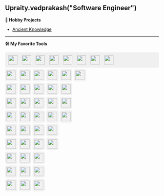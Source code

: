 ## Upraity.vedprakash("Software Engineer")

**🎨 Hobby Projects**

- [Ancient Knowledge](https://www.ancientknowledge.in)

---

**🛠️ My Favorite Tools**

<div style="display: flex; align-items: center; gap: 5px; margin-bottom: 5px; background: #f0f0f0; padding: 5px; border-radius: 5px;">
<img src="https://cdn.jsdelivr.net/gh/devicons/devicon@latest/icons/amazonwebservices/amazonwebservices-original-wordmark.svg" style="height: 30px; background: #f0f0f0; padding: 5px; border-radius: 5px;" />
<img src="https://cdn.jsdelivr.net/gh/devicons/devicon@latest/icons/googlecloud/googlecloud-original.svg" style="height: 30px; background: #f0f0f0; padding: 5px; border-radius: 5px;" />
<img src="https://cdn.jsdelivr.net/gh/devicons/devicon@latest/icons/docker/docker-original.svg" style="height: 30px; background: #f0f0f0; padding: 5px; border-radius: 5px;" />
<img src="https://cdn.jsdelivr.net/gh/devicons/devicon@latest/icons/kubernetes/kubernetes-original.svg" style="height: 30px; background: #f0f0f0; padding: 5px; border-radius: 5px;" />
<img src="https://cdn.jsdelivr.net/gh/devicons/devicon@latest/icons/terraform/terraform-original.svg" style="height: 30px; background: #f0f0f0; padding: 5px; border-radius: 5px;" />
<img src="https://cdn.jsdelivr.net/gh/devicons/devicon@latest/icons/githubactions/githubactions-original.svg" style="height: 30px; background: #f0f0f0; padding: 5px; border-radius: 5px;" />
<img src="https://cdn.jsdelivr.net/gh/devicons/devicon@latest/icons/jenkins/jenkins-original.svg" style="height: 30px; background: #f0f0f0; padding: 5px; border-radius: 5px;" />
<img src="https://cdn.jsdelivr.net/gh/devicons/devicon@latest/icons/cloudflare/cloudflare-original.svg" style="height: 30px; background: #f0f0f0; padding: 5px; border-radius: 5px;" />
</div>

<div-icons>
<img src="https://cdn.jsdelivr.net/gh/devicons/devicon@latest/icons/python/python-original.svg" />
<img src="https://cdn.jsdelivr.net/gh/devicons/devicon@latest/icons/django/django-plain.svg" />
<img src="https://cdn.jsdelivr.net/gh/devicons/devicon@latest/icons/djangorest/djangorest-original.svg" />
<img src="https://cdn.jsdelivr.net/gh/devicons/devicon@latest/icons/flask/flask-original.svg" />
<img src="https://cdn.jsdelivr.net/gh/devicons/devicon@latest/icons/fastapi/fastapi-original.svg" />
<img src="https://cdn.jsdelivr.net/gh/devicons/devicon@latest/icons/anaconda/anaconda-original.svg" />
</div-icons>

<div-icons>
<img src="https://cdn.jsdelivr.net/gh/devicons/devicon@latest/icons/javascript/javascript-original.svg" />
<img src="https://cdn.jsdelivr.net/gh/devicons/devicon@latest/icons/typescript/typescript-original.svg" />
<img src="https://cdn.jsdelivr.net/gh/devicons/devicon@latest/icons/nodejs/nodejs-original.svg" />
<img src="https://cdn.jsdelivr.net/gh/devicons/devicon@latest/icons/nextjs/nextjs-original.svg" />
<img src="https://cdn.jsdelivr.net/gh/devicons/devicon@latest/icons/react/react-original.svg" />
</div-icons>

<div-icons>
<img src="https://cdn.jsdelivr.net/gh/devicons/devicon@latest/icons/azuresqldatabase/azuresqldatabase-original.svg" />
<img src="https://cdn.jsdelivr.net/gh/devicons/devicon@latest/icons/postgresql/postgresql-original.svg" />
<img src="https://cdn.jsdelivr.net/gh/devicons/devicon@latest/icons/mongodb/mongodb-original.svg" />
<img src="https://cdn.jsdelivr.net/gh/devicons/devicon@latest/icons/elasticsearch/elasticsearch-original.svg" />
<img src="https://cdn.jsdelivr.net/gh/devicons/devicon@latest/icons/redis/redis-original.svg" />
</div-icons>

<div-icons>
<img src="https://cdn.jsdelivr.net/gh/devicons/devicon@latest/icons/figma/figma-original.svg" />
<img src="https://cdn.jsdelivr.net/gh/devicons/devicon@latest/icons/html5/html5-original.svg " />
<img src="https://cdn.jsdelivr.net/gh/devicons/devicon@latest/icons/css3/css3-original.svg" />
<img src="https://cdn.jsdelivr.net/gh/devicons/devicon@latest/icons/photoshop/photoshop-original.svg" />
<img src="https://cdn.jsdelivr.net/gh/devicons/devicon@latest/icons/canva/canva-original.svg" />
</div-icons>

<div-icons>
<img src="https://cdn.jsdelivr.net/gh/devicons/devicon@latest/icons/git/git-original.svg" />
<img src="https://cdn.jsdelivr.net/gh/devicons/devicon@latest/icons/github/github-original.svg" />
<img src="https://cdn.jsdelivr.net/gh/devicons/devicon@latest/icons/bash/bash-original.svg" />
<img src="https://cdn.jsdelivr.net/gh/devicons/devicon@latest/icons/graphql/graphql-plain.svg" />

</div-icons>

<div-icons>
<img src="https://cdn.jsdelivr.net/gh/devicons/devicon@latest/icons/postman/postman-original.svg" />
<img src="https://cdn.jsdelivr.net/gh/devicons/devicon@latest/icons/swagger/swagger-original.svg" />
<img src="https://cdn.jsdelivr.net/gh/devicons/devicon@latest/icons/selenium/selenium-original.svg" />
<img src="https://cdn.jsdelivr.net/gh/devicons/devicon@latest/icons/pytest/pytest-original.svg" />
</div-icons>

<div-icons>
<img src="https://cdn.jsdelivr.net/gh/devicons/devicon@latest/icons/nginx/nginx-original.svg" />
<img src="https://cdn.jsdelivr.net/gh/devicons/devicon@latest/icons/apache/apache-original.svg" />
<img src="https://cdn.jsdelivr.net/gh/devicons/devicon@latest/icons/cloudflareworkers/cloudflareworkers-original.svg" />
</div-icons>

<div-icons>
<img src="https://cdn.jsdelivr.net/gh/devicons/devicon@latest/icons/vscode/vscode-original.svg" />
<img src="https://cdn.jsdelivr.net/gh/devicons/devicon@latest/icons/pycharm/pycharm-original.svg" />
<img src="https://cdn.jsdelivr.net/gh/devicons/devicon@latest/icons/vim/vim-original.svg" />
</div-icons>

<div-icons>
<img src="https://cdn.jsdelivr.net/gh/devicons/devicon@latest/icons/linux/linux-original.svg" />
<img src="https://cdn.jsdelivr.net/gh/devicons/devicon@latest/icons/windows11/windows11-original.svg" />
<img src="https://cdn.jsdelivr.net/gh/devicons/devicon@latest/icons/apple/apple-original.svg" />
</div-icons>


<style>
    div-icons {
        display: flex;
        align-items: center;
        gap: 5px;
        margin-bottom: 5px;
    }
    div-icons img {
        height: 30px;
        background: #f0f0f0;
        padding: 5px;
        border-radius: 5px;
    }
</style>
